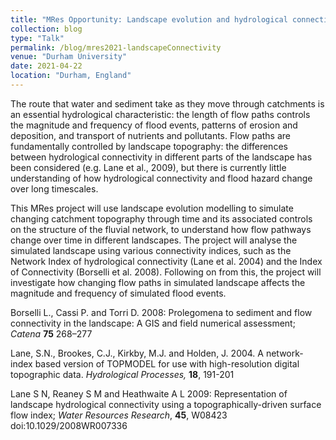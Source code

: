 ```yaml
---
title: "MRes Opportunity: Landscape evolution and hydrological connectivity"
collection: blog
type: "Talk"
permalink: /blog/mres2021-landscapeConnectivity
venue: "Durham University"
date: 2021-04-22
location: "Durham, England"
---
```


The route that water and sediment take as they move through catchments is an essential hydrological characteristic: the length of flow paths controls the magnitude and frequency of flood events, patterns of erosion and deposition, and transport of nutrients and pollutants. Flow paths are fundamentally controlled by landscape topography: the differences between hydrological connectivity in different parts of the landscape has been considered (e.g. Lane et al., 2009), but there is currently little understanding of how hydrological connectivity and flood hazard change over long timescales.

This MRes project will use landscape evolution modelling to simulate changing catchment topography through time and its associated controls on the structure of the fluvial network, to understand how flow pathways change over time in different landscapes. The project will analyse the simulated landscape using various connectivity indices, such as the Network Index of hydrological connectivity (Lane et al. 2004) and the Index of Connectivity (Borselli et al. 2008). Following on from this, the project will investigate how changing flow paths in simulated landscape affects the magnitude and frequency of simulated flood events.

Borselli L., Cassi P. and Torri D. 2008: Prolegomena to sediment and flow connectivity in the landscape: A GIS and field numerical assessment;   *Catena* **75** 268–277

Lane, S.N., Brookes, C.J., Kirkby, M.J. and Holden, J. 2004. A network-index based version of TOPMODEL for use with high-resolution digital topographic data. *Hydrological Processes,* **18**, 191-201

Lane S N, Reaney S M and Heathwaite A L 2009: Representation of landscape hydrological connectivity using a topographically-driven surface flow index; *Water Resources Research*, **45**, W08423 doi:10.1029/2008WR007336
